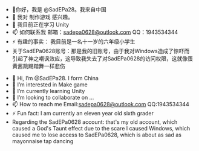 - 👋你好，我是 @SadEPa28。我来自中国
- 👀 我对 制作游戏 感兴趣。
- 🌱 我目前正在学习 Unity
- 📫 如何联系我 邮箱：sadepa0628@outlook.com QQ：1943534344
- ⚡ 有趣的事实： 我目前是一名十一岁的六年级小学生
-  关于SadEPa0628账号：那是我的旧账号，由于我对Windows造成了惊吓而引起了神之嘲讽效应，这导致我失去了对SadEPa0628的访问权限，这就像蛋黄酱跳踢踏舞一样悲伤

<!---
SadEPa28/SadEPa28 是一个✨特殊✨的版本库，因为它的✨README.md `（此文件）会出现在你的 GitHub 配置文件中。
你可以点击 "预览 "链接查看你的改动。
--->


- 👋 Hi, I’m @SadEPa28. I form China
- 👀 I’m interested in Make game
- 🌱 I’m currently learning Unity
- 💞️ I’m looking to collaborate on ...
- 📫 How to reach me Email:sadepa0628@outlook.com QQ:1943534344
- ⚡ Fun fact: I am currently an eleven year old sixth grader
-  Regarding the SadEPa0628 account: that's my old account, which caused a God's Taunt effect due to the scare I caused Windows, which caused me to lose access to SadEPa0628, which is about as sad as mayonnaise tap dancing

<!---
SadEPa28/SadEPa28 is a ✨ special ✨ repository because its `README.md` (this file) appears on your GitHub profile.
You can click the Preview link to take a look at your changes.
--->
